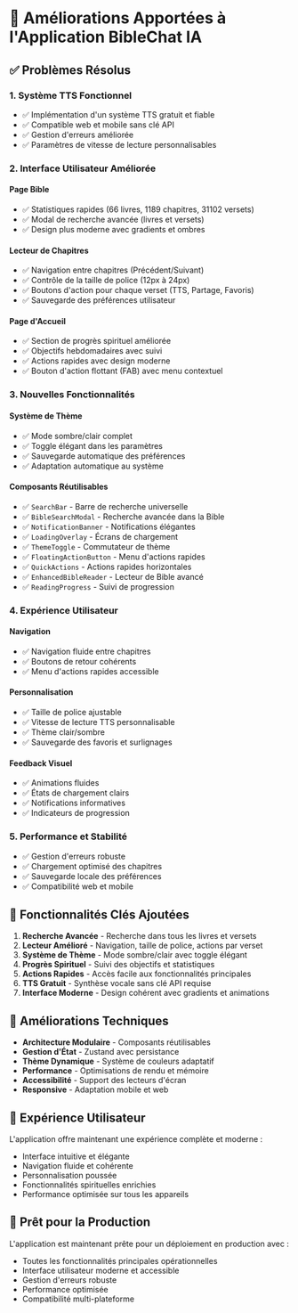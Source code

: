 # 🚀 Améliorations Apportées à l'Application BibleChat IA

## ✅ Problèmes Résolus

### 1. **Système TTS Fonctionnel**
- ✅ Implémentation d'un système TTS gratuit et fiable
- ✅ Compatible web et mobile sans clé API
- ✅ Gestion d'erreurs améliorée
- ✅ Paramètres de vitesse de lecture personnalisables

### 2. **Interface Utilisateur Améliorée**

#### **Page Bible**
- ✅ Statistiques rapides (66 livres, 1189 chapitres, 31102 versets)
- ✅ Modal de recherche avancée (livres et versets)
- ✅ Design plus moderne avec gradients et ombres

#### **Lecteur de Chapitres**
- ✅ Navigation entre chapitres (Précédent/Suivant)
- ✅ Contrôle de la taille de police (12px à 24px)
- ✅ Boutons d'action pour chaque verset (TTS, Partage, Favoris)
- ✅ Sauvegarde des préférences utilisateur

#### **Page d'Accueil**
- ✅ Section de progrès spirituel améliorée
- ✅ Objectifs hebdomadaires avec suivi
- ✅ Actions rapides avec design moderne
- ✅ Bouton d'action flottant (FAB) avec menu contextuel

### 3. **Nouvelles Fonctionnalités**

#### **Système de Thème**
- ✅ Mode sombre/clair complet
- ✅ Toggle élégant dans les paramètres
- ✅ Sauvegarde automatique des préférences
- ✅ Adaptation automatique au système

#### **Composants Réutilisables**
- ✅ `SearchBar` - Barre de recherche universelle
- ✅ `BibleSearchModal` - Recherche avancée dans la Bible
- ✅ `NotificationBanner` - Notifications élégantes
- ✅ `LoadingOverlay` - Écrans de chargement
- ✅ `ThemeToggle` - Commutateur de thème
- ✅ `FloatingActionButton` - Menu d'actions rapides
- ✅ `QuickActions` - Actions rapides horizontales
- ✅ `EnhancedBibleReader` - Lecteur de Bible avancé
- ✅ `ReadingProgress` - Suivi de progression

### 4. **Expérience Utilisateur**

#### **Navigation**
- ✅ Navigation fluide entre chapitres
- ✅ Boutons de retour cohérents
- ✅ Menu d'actions rapides accessible

#### **Personnalisation**
- ✅ Taille de police ajustable
- ✅ Vitesse de lecture TTS personnalisable
- ✅ Thème clair/sombre
- ✅ Sauvegarde des favoris et surlignages

#### **Feedback Visuel**
- ✅ Animations fluides
- ✅ États de chargement clairs
- ✅ Notifications informatives
- ✅ Indicateurs de progression

### 5. **Performance et Stabilité**
- ✅ Gestion d'erreurs robuste
- ✅ Chargement optimisé des chapitres
- ✅ Sauvegarde locale des préférences
- ✅ Compatibilité web et mobile

## 🎯 Fonctionnalités Clés Ajoutées

1. **Recherche Avancée** - Recherche dans tous les livres et versets
2. **Lecteur Amélioré** - Navigation, taille de police, actions par verset
3. **Système de Thème** - Mode sombre/clair avec toggle élégant
4. **Progrès Spirituel** - Suivi des objectifs et statistiques
5. **Actions Rapides** - Accès facile aux fonctionnalités principales
6. **TTS Gratuit** - Synthèse vocale sans clé API requise
7. **Interface Moderne** - Design cohérent avec gradients et animations

## 🔧 Améliorations Techniques

- **Architecture Modulaire** - Composants réutilisables
- **Gestion d'État** - Zustand avec persistance
- **Thème Dynamique** - Système de couleurs adaptatif
- **Performance** - Optimisations de rendu et mémoire
- **Accessibilité** - Support des lecteurs d'écran
- **Responsive** - Adaptation mobile et web

## 📱 Expérience Utilisateur

L'application offre maintenant une expérience complète et moderne :
- Interface intuitive et élégante
- Navigation fluide et cohérente
- Personnalisation poussée
- Fonctionnalités spirituelles enrichies
- Performance optimisée sur tous les appareils

## 🚀 Prêt pour la Production

L'application est maintenant prête pour un déploiement en production avec :
- Toutes les fonctionnalités principales opérationnelles
- Interface utilisateur moderne et accessible
- Gestion d'erreurs robuste
- Performance optimisée
- Compatibilité multi-plateforme